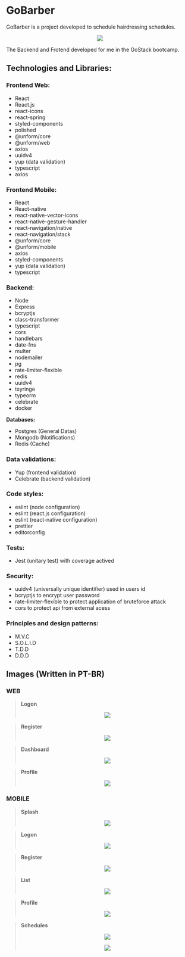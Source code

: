 # GoBarber
GoBarber is a project developed to schedule hairdressing schedules.
<p align="center">
  <img src="https://user-images.githubusercontent.com/56945282/89326287-f2272b80-d681-11ea-927f-cb6b75776d67.jpg">
</p>

The Backend and Frotend developed for me in the GoStack bootcamp.

## Technologies and Libraries: 

### Frontend Web: 
* React
* React.js
* react-icons
* react-spring
* styled-components
* polished
* @unform/core
* @unform/web
* axios
* uuidv4
* yup (data validation)
* typescript
* axios

### Frontend Mobile:
* React
* React-native
* react-native-vector-icons
* react-native-gesture-handler
* react-navigation/native
* react-navigation/stack
* @unform/core
* @unform/mobile
* axios
* styled-components
* yup (data validation)
* typescript

### Backend:
* Node
* Express
* bcryptjs
* class-transformer
* typescript
* cors
* handlebars
* date-fns
* multer
* nodemailer
* pg
* rate-limiter-flexible
* redis
* uuidv4
* tsyringe
* typeorm
* celebrate
* docker

**Databases:**
* Postgres (General Datas)
* Mongodb (Notifications)
* Redis (Cache)

### Data validations: 
* Yup (frontend validation)
* Celebrate (backend validation)

### Code styles:
* eslint (node configuration)
* eslint (react.js configuration)
* eslint (react-native configuration)
* prettier
* editorconfig

### Tests:
* Jest (unitary test) with coverage actived

### Security: 
* uuidv4 (universally unique identifier) used in users id
* bcryptjs to encrypt user password
* rate-limiter-flexible to protect application of bruteforce attack
* cors to protect api from external acess

### Principles and design patterns: 
* M.V.C
* S.O.L.I.D
* T.D.D
* D.D.D

 ## Images (Written in PT-BR)
 ### WEB
> **Logon**
> <p align="center">
>  <img src="https://user-images.githubusercontent.com/56945282/89332559-80ec7600-d68b-11ea-8390-74f6d24636cd.png">
> </p>

> **Register**
> <p align="center">
>  <img src="https://user-images.githubusercontent.com/56945282/89332555-8053df80-d68b-11ea-93b1-84ba78646535.png">
> </p>

> **Dashboard**
> <p align="center">
>  <img src="https://user-images.githubusercontent.com/56945282/89332721-ca3cc580-d68b-11ea-8c30-12a92213c224.png">
> </p>

> **Profile**
> <p align="center">
>  <img src="https://user-images.githubusercontent.com/56945282/89332731-cf9a1000-d68b-11ea-901a-d527acf88f14.png">
> </p>

### MOBILE
> **Splash**
> <p align="center">
>  <img src="https://user-images.githubusercontent.com/56945282/89332996-3c150f00-d68c-11ea-9a09-9993beae1c06.png">
> </p> 

> **Logon**
> <p align="center">
>  <img src="https://user-images.githubusercontent.com/56945282/89334510-8a2b1200-d68e-11ea-9872-6f1571832603.png">
> </p> 

> **Register**
> <p align="center">
>  <img src="https://user-images.githubusercontent.com/56945282/89334540-99aa5b00-d68e-11ea-8ff2-9272526e7c33.png">
> </p> 

> **List**
> <p align="center">
>  <img src="https://user-images.githubusercontent.com/56945282/89334607-b5adfc80-d68e-11ea-8c40-5a6be79d92b5.png">
> </p> 

>**Profile**
> <p align="center">
>  <img src="https://user-images.githubusercontent.com/56945282/89334607-b5adfc80-d68e-11ea-8c40-5a6be79d92b5.png">
> </p> 

>**Schedules**
> <p align="center">
>  <img src="https://user-images.githubusercontent.com/56945282/89336370-3241da80-d691-11ea-95bd-93a29e4974aa.png">
> </p> 
> <p align="center">
>  <img src="https://user-images.githubusercontent.com/56945282/89336398-3a9a1580-d691-11ea-85be-3834b4f0a170.png">
> </p> 


